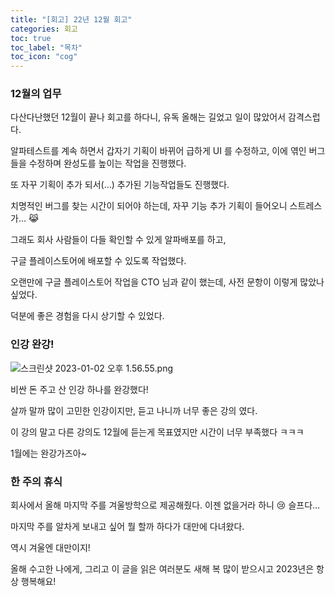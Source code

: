 ```yaml
---
title: "[회고] 22년 12월 회고"
categories: 회고
toc: true
toc_label: "목차"
toc_icon: "cog"
---
```


### 12월의 업무

다산다난했던 12월이 끝나 회고를 하다니, 유독 올해는 길었고 일이 많았어서 감격스럽다.

알파테스트를 계속 하면서 갑자기 기획이 바뀌어 급하게 UI 를 수정하고, 이에 엮인 버그들을 수정하며 완성도를 높이는 작업을 진행했다. 

또 자꾸 기획이 추가 되서(…) 추가된 기능작업들도 진행했다.

치명적인 버그를 찾는 시간이 되어야 하는데, 자꾸 기능 추가 기획이 들어오니 스트레스가… 😹

그래도 회사 사람들이 다들 확인할 수 있게 알파배포를 하고,

구글 플레이스토어에 배포할 수 있도록 작업했다.

오랜만에 구글 플레이스토어 작업을 CTO 님과 같이 했는데, 사전 문항이 이렇게 많았나 싶었다.

덕분에 좋은 경험을 다시 상기할 수 있었다.

### 인강 완강!

![스크린샷 2023-01-02 오후 1.56.55.png](2023-01-02-22%E1%84%82%E1%85%A7%E1%86%AB%2012%E1%84%8B%E1%85%AF%E1%86%AF%20%E1%84%92%E1%85%AC%E1%84%80%E1%85%A9%20fd9829faacb14adda8469bb24bb6279d/%25E1%2584%2589%25E1%2585%25B3%25E1%2584%258F%25E1%2585%25B3%25E1%2584%2585%25E1%2585%25B5%25E1%2586%25AB%25E1%2584%2589%25E1%2585%25A3%25E1%2586%25BA_2023-01-02_%25E1%2584%258B%25E1%2585%25A9%25E1%2584%2592%25E1%2585%25AE_1.56.55.png)

비싼 돈 주고 산 인강 하나를 완강했다!

살까 말까 많이 고민한 인강이지만, 듣고 나니까 너무 좋은 강의 였다.

이 강의 말고 다른 강의도 12월에 듣는게 목표였지만 시간이 너무 부족했다 ㅋㅋㅋ

1월에는 완강가즈아~

### 한 주의 휴식

회사에서 올해 마지막 주를 겨울방학으로 제공해줬다. 이젠 없을거라 하니 😢 슬프다…

마지막 주를 알차게 보내고 싶어 뭘 할까 하다가 대만에 다녀왔다.

역시 겨울엔 대만이지! 

올해 수고한 나에게, 그리고 이 글을 읽은 여러분도 새해 복 많이 받으시고 2023년은 항상 행복해요!